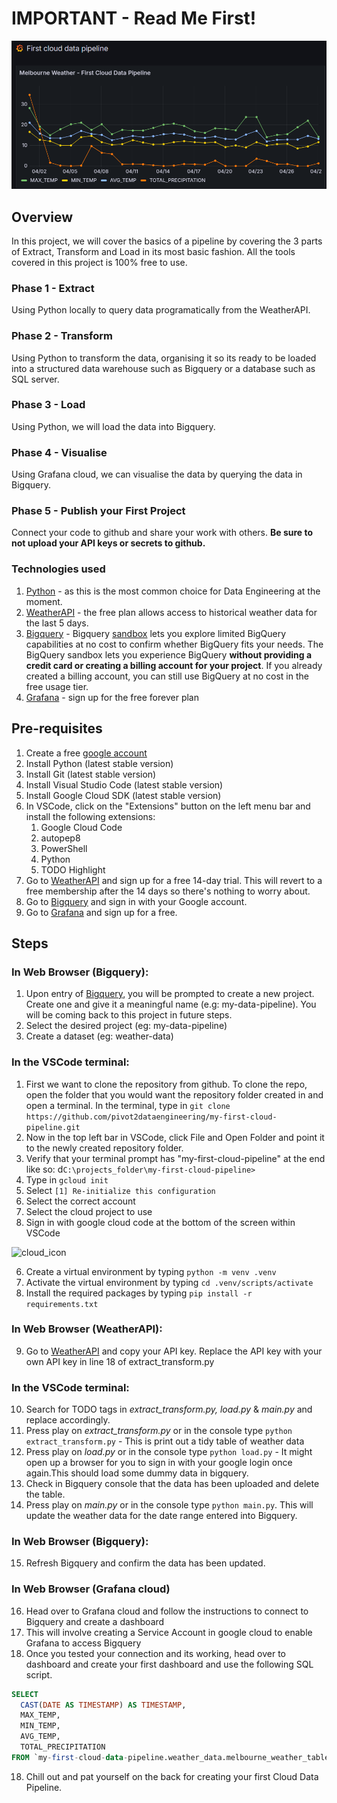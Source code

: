 # IMPORTANT - Read Me First!
![Public Dashboard](artifacts/grafana_public_dashboard.png)
## Overview
In this project, we will cover the basics of a pipeline by covering the 3 parts of Extract, Transform and Load in its most basic fashion. All the tools covered in this project is 100% free to use.

### Phase 1 - Extract
Using Python locally to query data programatically from the WeatherAPI.
### Phase 2 - Transform
Using Python to transform the data, organising it so its ready to be loaded into a structured data warehouse such as Bigquery or a database such as SQL server.
### Phase 3 - Load
Using Python, we will load the data into Bigquery.
### Phase 4 - Visualise
Using Grafana cloud, we can visualise the data by querying the data in Bigquery.
### Phase 5 - Publish your First Project
Connect your code to github and share your work with others. 
<b>Be sure to not upload your API keys or secrets to github.</b>

### Technologies used
1. [Python](https://www.python.org/) - as this is the most common choice for Data Engineering at the moment.
2. [WeatherAPI](https://www.weatherapi.com/signup.aspx) - the free plan allows access to historical weather data for the last 5 days.
3. [Bigquery](https://cloud.google.com/bigquery/) - Bigquery [sandbox](https://cloud.google.com/bigquery/docs/sandbox#limits) lets you explore limited BigQuery capabilities at no cost to confirm whether BigQuery fits your needs. The BigQuery sandbox lets you experience BigQuery <b>without providing a credit card or creating a billing account for your project</b>. If you already created a billing account, you can still use BigQuery at no cost in the free usage tier.
4. [Grafana](https://grafana.com/products/cloud/) - sign up for the free forever plan

## Pre-requisites
1. Create a free [google account](https://accounts.google.com/signup/v2/webcreateaccount?hl=en-GB&flowName=GlifWebSignIn&flowEntry=SignUp/)
2. Install Python (latest stable version)
2. Install Git (latest stable version)
3. Install Visual Studio Code (latest stable version)
4. Install Google Cloud SDK (latest stable version)
5. In VSCode, click on the "Extensions" button on the left menu bar and install the following extensions:
    1. Google Cloud Code
    2. autopep8
    3. PowerShell
    4. Python
    5. TODO Highlight
6. Go to [WeatherAPI](https://www.weatherapi.com/signup.aspx) and sign up for a free 14-day trial. This will revert to a free membership after the 14 days so there's nothing to worry about.
7. Go to [Bigquery](https://console.cloud.google.com/bigquery) and sign in with your Google account.
8. Go to [Grafana](https://grafana.com/products/cloud/) and sign up for a free.

## Steps
### In Web Browser (Bigquery):
1. Upon entry of [Bigquery](https://console.cloud.google.com/bigquery), you will be prompted to create a new project. Create one and give it a meaningful name (e.g: my-data-pipeline). You will be coming back to this project in future steps.
2. Select the desired project (eg: my-data-pipeline)
3. Create a dataset (eg: weather-data)

### In the VSCode terminal:
1. First we want to clone the repository from github. To clone the repo, open the folder that you would want the repository folder created in and open a terminal. In the terminal, type in ```git clone https://github.com/pivot2dataengineering/my-first-cloud-pipeline.git```
2. Now in the top left bar in VSCode, click File and Open Folder and point it to the newly created repository folder.
3. Verify that your terminal prompt has "my-first-cloud-pipeline" at the end like so: d```C:\projects_folder\my-first-cloud-pipeline>```
1. Type in 
```gcloud init ```
2. Select 
```[1] Re-initialize this configuration ```
3. Select the correct account
4. Select the cloud project to use
5. Sign in with google cloud code at the bottom of the screen within VSCode

![cloud_icon](artifacts/cloud_code.png)

6. Create a virtual environment by typing ```python -m venv .venv ```
7. Activate the virtual environment by typing ```cd .venv/scripts/activate```
8. Install the required packages by typing ```pip install -r requirements.txt ```
### In Web Browser (WeatherAPI):
9. Go to [WeatherAPI](https://www.weatherapi.com/my/) and copy your API key. Replace the API key with your own API key in line 18 of extract_transform.py
### In the VSCode terminal:
10. Search for TODO tags in <i>extract_transform.py, load.py </i> & <i>main.py</i> and replace accordingly.
11. Press play on <i>extract_transform.py</i> or in the console type ```python extract_transform.py``` - This is print out a tidy table of weather data
12. Press play on <i>load.py</i> or in the console type ```python load.py``` - It might open up a browser for you to sign in with your google login once again.This should load some dummy data in bigquery.
13. Check in Bigquery console that the data has been uploaded and delete the table.
14. Press play on <i>main.py</i> or in the console type ```python main.py```. This will update the weather data for the date range entered into Bigquery.
### In Web Browser (Bigquery):
15. Refresh Bigquery and confirm the data has been updated.

### In Web Browser (Grafana cloud)
16. Head over to Grafana cloud and follow the instructions to connect to Bigquery and create a dashboard
17. This will involve creating a Service Account in google cloud to enable Grafana to access Bigquery
18. Once you tested your connection and its working, head over to dashboard and create your first dashboard and use the following SQL script.

```SQL
SELECT
  CAST(DATE AS TIMESTAMP) AS TIMESTAMP,
  MAX_TEMP,
  MIN_TEMP,
  AVG_TEMP,
  TOTAL_PRECIPITATION
FROM `my-first-cloud-data-pipeline.weather_data.melbourne_weather_table`
```
18. Chill out and pat yourself on the back for creating your first Cloud Data Pipeline.








